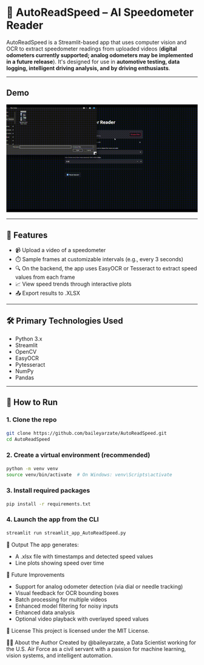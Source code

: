# 🚗 AutoReadSpeed – AI Speedometer Reader

AutoReadSpeed is a Streamlit-based app that uses computer vision and OCR to extract speedometer readings from uploaded videos (**digital odometers currently supported; analog odometers may be implemented in a future release**). It's designed for use in **automotive testing, data logging, intelligent driving analysis, and by driving enthusiasts**.

---

## Demo
![Demo](sample_videos/demo.gif)

---

## 🧠 Features

- 📹 Upload a video of a speedometer
- ⏱️ Sample frames at customizable intervals (e.g., every 3 seconds)
- 🔍 On the backend, the app uses EasyOCR or Tesseract to extract speed values from each frame
- 📈 View speed trends through interactive plots
- 📤 Export results to .XLSX

---

## 🛠️ Primary Technologies Used

- Python 3.x
- Streamlit
- OpenCV
- EasyOCR
- Pytesseract
- NumPy
- Pandas

---

## 🚀 How to Run

### 1. Clone the repo
```bash
git clone https://github.com/baileyarzate/AutoReadSpeed.git
cd AutoReadSpeed
```

### 2. Create a virtual environment (recommended)
```bash
python -m venv venv
source venv/bin/activate  # On Windows: venv\Scripts\activate
```

### 3. Install required packages
```bash
pip install -r requirements.txt
```

### 4. Launch the app from the CLI
```bash
streamlit run streamlit_app_AutoReadSpeed.py
```

📂 Output
The app generates:
- A .xlsx file with timestamps and detected speed values
- Line plots showing speed over time

🧪 Future Improvements
- Support for analog odometer detection (via dial or needle tracking)
- Visual feedback for OCR bounding boxes
- Batch processing for multiple videos
- Enhanced model filtering for noisy inputs
- Enhanced data analysis
- Optional video playback with overlayed speed values

📄 License
This project is licensed under the MIT License.

🙋‍♀️ About the Author
Created by @baileyarzate, a Data Scientist working for the U.S. Air Force as a civil servant with a passion for machine learning, vision systems, and intelligent automation.

